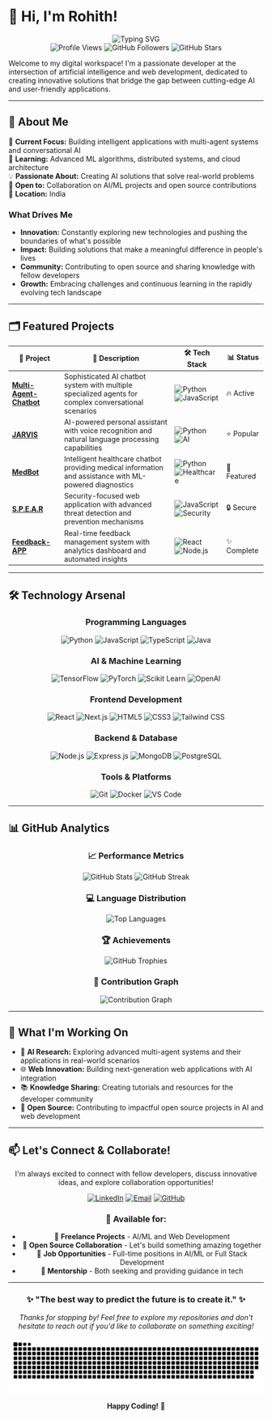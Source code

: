 # 👋 Hi, I'm Rohith!

<div align="center">
  <img src="https://readme-typing-svg.herokuapp.com?font=Fira+Code&pause=1000&color=2E9EFF&width=500&lines=AI+%26+Machine+Learning+Engineer;Full+Stack+Web+Developer;Open+Source+Contributor;Building+the+Future+with+Code" alt="Typing SVG" />
</div>

<div align="center">
  <img src="https://komarev.com/ghpvc/?username=Rohith-AI-HUB&color=2E9EFF&style=flat-square&label=Profile+Views" alt="Profile Views" />
  <img src="https://img.shields.io/github/followers/Rohith-AI-HUB?style=flat-square&color=2E9EFF&label=Followers" alt="GitHub Followers" />
  <img src="https://img.shields.io/github/stars/Rohith-AI-HUB?affiliations=OWNER&style=flat-square&color=2E9EFF&label=Total%20Stars" alt="GitHub Stars" />
</div>

Welcome to my digital workspace! I'm a passionate developer at the intersection of artificial intelligence and web development, dedicated to creating innovative solutions that bridge the gap between cutting-edge AI and user-friendly applications.

---

## 🚀 About Me

🎯 **Current Focus:** Building intelligent applications with multi-agent systems and conversational AI  
🌱 **Learning:** Advanced ML algorithms, distributed systems, and cloud architecture  
💡 **Passionate About:** Creating AI solutions that solve real-world problems  
🤝 **Open to:** Collaboration on AI/ML projects and open source contributions  
📍 **Location:** India  

### What Drives Me
- **Innovation:** Constantly exploring new technologies and pushing the boundaries of what's possible
- **Impact:** Building solutions that make a meaningful difference in people's lives
- **Community:** Contributing to open source and sharing knowledge with fellow developers
- **Growth:** Embracing challenges and continuous learning in the rapidly evolving tech landscape

---

## 🗂️ Featured Projects

<div align="center">

| 🌟 Project | 📝 Description | 🛠️ Tech Stack | 📊 Status |
|------------|----------------|---------------|-----------|
| **[Multi-Agent-Chatbot](https://github.com/Rohith-AI-HUB/Multi-Agent-Chatbot)** | Sophisticated AI chatbot system with multiple specialized agents for complex conversational scenarios | ![Python](https://img.shields.io/badge/-Python-3776AB?style=flat&logo=python&logoColor=white) ![JavaScript](https://img.shields.io/badge/-JS-F7DF1E?style=flat&logo=javascript&logoColor=black) | 🔥 Active |
| **[JARVIS](https://github.com/Rohith-AI-HUB/jarvis)** | AI-powered personal assistant with voice recognition and natural language processing capabilities | ![Python](https://img.shields.io/badge/-Python-3776AB?style=flat&logo=python&logoColor=white) ![AI](https://img.shields.io/badge/-AI-FF6B6B?style=flat) | ⭐ Popular |
| **[MedBot](https://github.com/Rohith-AI-HUB/medbot)** | Intelligent healthcare chatbot providing medical information and assistance with ML-powered diagnostics | ![Python](https://img.shields.io/badge/-Python-3776AB?style=flat&logo=python&logoColor=white) ![Healthcare](https://img.shields.io/badge/-Healthcare-4ECDC4?style=flat) | 🚀 Featured |
| **[S.P.E.A.R](https://github.com/Rohith-AI-HUB/S.P.E.A.R)** | Security-focused web application with advanced threat detection and prevention mechanisms | ![JavaScript](https://img.shields.io/badge/-JS-F7DF1E?style=flat&logo=javascript&logoColor=black) ![Security](https://img.shields.io/badge/-Security-FF4757?style=flat) | 🔒 Secure |
| **[Feedback-APP](https://github.com/Rohith-AI-HUB/Feedback-APP)** | Real-time feedback management system with analytics dashboard and automated insights | ![React](https://img.shields.io/badge/-React-61DAFB?style=flat&logo=react&logoColor=black) ![Node.js](https://img.shields.io/badge/-Node.js-339933?style=flat&logo=node.js&logoColor=white) | ✨ Complete |

</div>

---

## 🛠️ Technology Arsenal

<div align="center">

### Programming Languages
![Python](https://img.shields.io/badge/-Python-3776AB?style=for-the-badge&logo=python&logoColor=white)
![JavaScript](https://img.shields.io/badge/-JavaScript-F7DF1E?style=for-the-badge&logo=javascript&logoColor=black)
![TypeScript](https://img.shields.io/badge/-TypeScript-3178C6?style=for-the-badge&logo=typescript&logoColor=white)
![Java](https://img.shields.io/badge/-Java-007396?style=for-the-badge&logo=openjdk&logoColor=white)

### AI & Machine Learning
![TensorFlow](https://img.shields.io/badge/-TensorFlow-FF6F00?style=for-the-badge&logo=tensorflow&logoColor=white)
![PyTorch](https://img.shields.io/badge/-PyTorch-EE4C2C?style=for-the-badge&logo=pytorch&logoColor=white)
![Scikit Learn](https://img.shields.io/badge/-Scikit%20Learn-F7931E?style=for-the-badge&logo=scikit-learn&logoColor=white)
![OpenAI](https://img.shields.io/badge/-OpenAI-412991?style=for-the-badge&logo=openai&logoColor=white)

### Frontend Development
![React](https://img.shields.io/badge/-React-61DAFB?style=for-the-badge&logo=react&logoColor=black)
![Next.js](https://img.shields.io/badge/-Next.js-000000?style=for-the-badge&logo=next.js&logoColor=white)
![HTML5](https://img.shields.io/badge/-HTML5-E34F26?style=for-the-badge&logo=html5&logoColor=white)
![CSS3](https://img.shields.io/badge/-CSS3-1572B6?style=for-the-badge&logo=css3&logoColor=white)
![Tailwind CSS](https://img.shields.io/badge/-Tailwind%20CSS-38B2AC?style=for-the-badge&logo=tailwind-css&logoColor=white)

### Backend & Database
![Node.js](https://img.shields.io/badge/-Node.js-339933?style=for-the-badge&logo=node.js&logoColor=white)
![Express.js](https://img.shields.io/badge/-Express.js-000000?style=for-the-badge&logo=express&logoColor=white)
![MongoDB](https://img.shields.io/badge/-MongoDB-47A248?style=for-the-badge&logo=mongodb&logoColor=white)
![PostgreSQL](https://img.shields.io/badge/-PostgreSQL-336791?style=for-the-badge&logo=postgresql&logoColor=white)

### Tools & Platforms
![Git](https://img.shields.io/badge/-Git-F05032?style=for-the-badge&logo=git&logoColor=white)
![Docker](https://img.shields.io/badge/-Docker-2496ED?style=for-the-badge&logo=docker&logoColor=white)
![VS Code](https://img.shields.io/badge/-VS%20Code-007ACC?style=for-the-badge&logo=visual-studio-code&logoColor=white)

</div>

---

## 📊 GitHub Analytics

<div align="center">
  
### 📈 Performance Metrics
<img src="https://github-readme-stats.vercel.app/api?username=Rohith-AI-HUB&show_icons=true&theme=tokyonight&hide_title=true&include_all_commits=true&count_private=true&rank_icon=github" alt="GitHub Stats" height="180"/>
<img src="https://github-readme-streak-stats.herokuapp.com/?user=Rohith-AI-HUB&theme=tokyonight&hide_border=true" alt="GitHub Streak" height="180"/>

### 💻 Language Distribution
<img src="https://github-readme-stats.vercel.app/api/top-langs/?username=Rohith-AI-HUB&layout=compact&theme=tokyonight&hide_title=true&langs_count=8&card_width=500" alt="Top Languages" />

### 🏆 Achievements
<img src="https://github-profile-trophy.vercel.app/?username=Rohith-AI-HUB&theme=tokyonight&column=4&margin-w=15&margin-h=15&no-frame=true" alt="GitHub Trophies" />

### 📅 Contribution Graph
<img src="https://github-readme-activity-graph.vercel.app/graph?username=Rohith-AI-HUB&bg_color=1a1b27&color=628fdb&line=628fdb&point=ffffff&area=true&hide_border=true" alt="Contribution Graph" />

</div>

---

## 🌟 What I'm Working On

- 🤖 **AI Research:** Exploring advanced multi-agent systems and their applications in real-world scenarios
- 🌐 **Web Innovation:** Building next-generation web applications with AI integration
- 📚 **Knowledge Sharing:** Creating tutorials and resources for the developer community
- 🔬 **Open Source:** Contributing to impactful open source projects in AI and web development

---

## 📫 Let's Connect & Collaborate!

<div align="center">

I'm always excited to connect with fellow developers, discuss innovative ideas, and explore collaboration opportunities!

[![LinkedIn](https://img.shields.io/badge/-Let's%20Connect-0077B5?style=for-the-badge&logo=linkedin&logoColor=white)](https://www.linkedin.com/in/rohith-b-04082003rb/)
[![Email](https://img.shields.io/badge/-Drop%20a%20Message-D14836?style=for-the-badge&logo=gmail&logoColor=white)](mailto:rohithb892@gmail.com)
[![GitHub](https://img.shields.io/badge/-Follow%20My%20Journey-181717?style=for-the-badge&logo=github&logoColor=white)](https://github.com/Rohith-AI-HUB)

### 💬 Available for:
- 🚀 **Freelance Projects** - AI/ML and Web Development
- 🤝 **Open Source Collaboration** - Let's build something amazing together
- 💼 **Job Opportunities** - Full-time positions in AI/ML or Full Stack Development
- 🎯 **Mentorship** - Both seeking and providing guidance in tech

</div>

---

<div align="center">

### ✨ "The best way to predict the future is to create it." ✨

*Thanks for stopping by! Feel free to explore my repositories and don't hesitate to reach out if you'd like to collaborate on something exciting!*

<img src="https://raw.githubusercontent.com/platane/platane/output/github-contribution-grid-snake-dark.svg" alt="GitHub Contribution Snake" />

**Happy Coding!** 🚀

</div>
